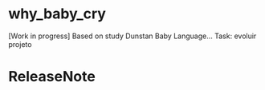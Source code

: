 # why_baby_cry
[Work in progress] Based on study Dunstan Baby Language...
Task: evoluir projeto 
# ReleaseNote
